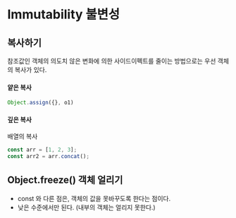 # Immutability 불변성



## 복사하기

참조값인 객체의 의도치 않은 변화에 의한 사이드이펙트를 줄이는 방법으로는 우선 객체의 복사가 있다.



#### 얕은 복사

```javascript
Object.assign({}, o1)
```



#### 깊은 복사



배열의 복사

```javascript
const arr = [1, 2, 3];
const arr2 = arr.concat();
```



## Object.freeze() 객체 얼리기

- const 와 다른 점은, 객체의 값을 못바꾸도록 한다는 점이다.
- 낮은 수준에서만 된다. (내부의 객체는 얼리지 못한다.)